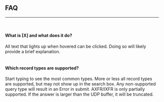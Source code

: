 ## FAQ
---
<br/>

#### What is [X] and what does it do?
All text that lights up when hovered can be clicked. Doing so will 
likely provide a brief explanation. 
<br/>
<br/>

#### Which record types are supported?
Start typing to see the most common types. More or less all record types are 
supported, but may not show up in the search box. Any non-supported query 
type will result in an Error in submit. AXFR/IXFR is only partially supported. 
If the answer is larger than the UDP buffer, it will be truncated. 


